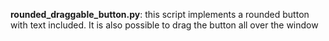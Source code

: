 **rounded_draggable_button.py**: this script implements a rounded button with text included. It is also possible to drag the button all over the window
